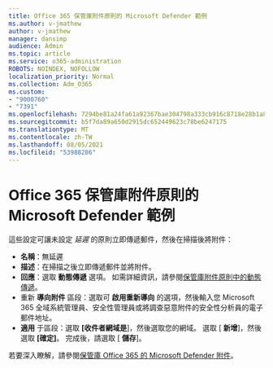 ```yaml
---
title: Office 365 保管庫附件原則的 Microsoft Defender 範例
ms.author: v-jmathew
author: v-jmathew
manager: dansimp
audience: Admin
ms.topic: article
ms.service: o365-administration
ROBOTS: NOINDEX, NOFOLLOW
localization_priority: Normal
ms.collection: Adm_O365
ms.custom:
- "9000760"
- "7391"
ms.openlocfilehash: 7294be81a24fa61a92367bae304798a333cb916c8718e28b1a87314c15ef6c8c
ms.sourcegitcommit: b5f7da89a650d2915dc652449623c78be6247175
ms.translationtype: MT
ms.contentlocale: zh-TW
ms.lasthandoff: 08/05/2021
ms.locfileid: "53988286"
---
```

# <a name="example-microsoft-defender-for-office-365-safe-attachment-policy"></a>Office 365 保管庫附件原則的 Microsoft Defender 範例

這些設定可讓未設定 *延遲* 的原則立即傳遞郵件，然後在掃描後將附件：

- **名稱**：無延遲
- **描述**：在掃描之後立即傳遞郵件並將附件。
- **回應**：選取 **動態傳遞** 選項。 如需詳細資訊，請參閱[保管庫附件原則中的動態傳遞](https://go.microsoft.com/fwlink/?linkid=2092328)。
- 重新 **導向附件** 區段：選取可 **啟用重新導向** 的選項，然後輸入您 Microsoft 365 全域系統管理員、安全性管理員或將調查惡意附件的安全性分析員的電子郵件地址。
- **適用** 于區段：選取 **[收件者網域是**]，然後選取您的網域。 選取 [ **新增**]，然後選取 **[確定]**。 完成後，請選取 [ **儲存**]。

若要深入瞭解，請參閱[保管庫 Office 365 的 Microsoft Defender 附件](https://go.microsoft.com/fwlink/?linkid=2092213)。
